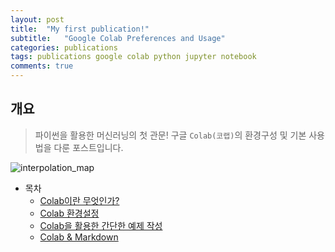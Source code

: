 ```yaml
---
layout: post
title:  "My first publication!"
subtitle:   "Google Colab Preferences and Usage"
categories: publications
tags: publications google colab python jupyter notebook 
comments: true
---
```


## 개요
> 파이썬을 활용한 머신러닝의 첫 관문! 구글 `Colab(코랩)`의 환경구성 및 기본 사용법을 다룬 포스트입니다.
  
  ![interpolation_map]('assets/img/demo_intp.gif')
  
  
- 목차
	- [Colab이란 무엇인가?](#colab이란-무엇인가)
	- [Colab 환경설정](#colab-환경설정)
	- [Colab을 활용한 간단한 예제 작성](#colab을-활용한-간단한-예제-작성)
	- [Colab & Markdown](#colab--markdown)
